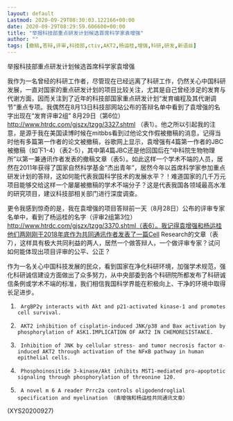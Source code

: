 ```yaml
---
layout: default
Lastmod: 2020-09-29T08:30:03.122166+00:00
date: 2020-09-29T08:29:59.606600+00:00
title: "举报科技部重点研发计划候选首席科学家袁增强"
author: ""
tags: [撤稿,答辩,评审,科技部,ctiv,AKT2,杨运桂,增强,科研,研发,新语丝]
---
```


举报科技部重点研发计划候选首席科学家袁增强

我作为一名曾经的科研工作者，尽管现在已经远离了科研工作，仍然关心中国科研发展，一直对国家的重点研发计划的项目比较关注，尤其是自己曾经涉足的发育与代谢方面，因而关注到了近年的科技部国家重点研发计划“发育编程及其代谢调节”重点专项。我偶然在8月13日科技部网站公布的答辩名单中看到了袁增强的名字出现在“发育评审2组” 8月29日（第6位）http://www.htrdc.com/gjszx/tzgg/3327.shtml （表1）。他之所以引起我的注意，是源于我在美国读博时候在mitbbs看到过他论文作假被撤稿的消息，记得当时他有多篇第一作者的论文被撤稿，谷歌网上显示，袁增强有4篇第一作者的JBC被撤稿（如下1-4）（表2-5），其中第4篇JBC还是他回国后在“中科院生物物理所”以第一兼通讯作者发表的撤稿文章（表5）。如此这样一个学术不端的人员，居然在2011年获得了国家自然科学基金“杰出青年”，居然今年以首席科学家参加重点研发计划的答辩，这如何能代表我国科学技术的发展水平？！难道国家的几千万元项目能够交给这样一个屡屡被撤稿的学术不端分子？这是代表我国各领域最高水准的研究项目，建议科技部相关部门进行深度调查。

更令我感到惊奇的是，我在袁增强的项目答辩前一天（8月28日）公布的评审专家名单中，看到了杨运桂的名字（评审2组第3位）http://www.htrdc.com/gjszx/tzgg/3370.shtml（表6）。我记得袁增强和杨运桂他们两刚刚于2018年底作为共同通讯作者发表了一篇Cell Research的文章（表7），这样具有极大共同利益的两人，居然一个做答辩人，一个做评审专家？试问如何能体现出项目评审的公平、公正？

作为一名关心中国科技发展的民众，看到国家在净化科研环境，加强学术规范，强化科研诚信建设方面做出了众多努力，从中央部委到各个科研院所都发布了科研诚信条例或学术不端的标准，我们相信我国科学界能在积极向上、干净的环境中取得长足进步。

1.      ArgBP2γ interacts with Akt and p21-activated kinase-1 and promotes cell survival.

2.      AKT2 inhibition of cisplatin-induced JNK/p38 and Bax activation by phosphorylation of ASK1.IMPLICATION OF AKT2 IN CHEMORESISTANCE.

3.      Inhibition of JNK by cellular stress- and tumor necrosis factor α-induced AKT2 through activation of the NFκB pathway in human epithelial cells.

4.      Phosphoinositide 3-kinase/Akt inhibits MST1-mediated pro-apoptotic signaling through phosphorylation of threonine 120.

5.      A novel m 6 A reader Prrc2a controls oligodendroglial specification and myelination （袁增强和杨运桂共同通讯文章）

(XYS20200927)


